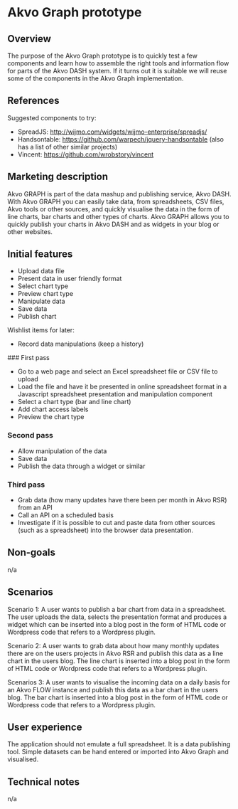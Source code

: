 # Akvo Graph prototype

## Overview

The purpose of the Akvo Graph prototype is to quickly test a few components and learn how to assemble the right tools and information flow for parts of the Akvo DASH system. If it turns out it is suitable we will reuse some of the components in the Akvo Graph implementation. 

## References

Suggested components to try:

- SpreadJS: http://wijmo.com/widgets/wijmo-enterprise/spreadjs/
- Handsontable: https://github.com/warpech/jquery-handsontable (also has a list of other similar projects)
- Vincent: https://github.com/wrobstory/vincent


## Marketing description

Akvo GRAPH is part of the data mashup and publishing service, Akvo DASH. With Akvo GRAPH you can easily take data, from spreadsheets, CSV files, Akvo tools or other sources, and quickly visualise the data in the form of line charts, bar charts and other types of charts. Akvo GRAPH allows you to quickly publish your charts in Akvo DASH and as widgets in your blog or other websites. 

## Initial features

- Upload data file
- Present data in user friendly format
- Select chart type
- Preview chart type
- Manipulate data
- Save data
- Publish chart

Wishlist items for later:

- Record data manipulations (keep a history)

### First pass

- Go to a web page and select an Excel spreadsheet file or CSV file to upload
- Load the file and have it be presented in online spreadsheet format in a Javascript spreadsheet presentation and manipulation component
- Select a chart type (bar and line chart)
- Add chart access labels
- Preview the chart type

### Second pass

- Allow manipulation of the data
- Save data
- Publish the data through a widget or similar

### Third pass

- Grab data (how many updates have there been per month in Akvo RSR) from an API
- Call an API on a scheduled basis
- Investigate if it is possible to cut and paste data from other sources (such as a spreadsheet) into the browser data presentation.

## Non-goals

n/a

## Scenarios

Scenario 1: A user wants to publish a bar chart from data in a spreadsheet. The user uploads the data, selects the presentation format and produces a widget which can be inserted into a blog post in the form of HTML code or Wordpress code that refers to a Wordpress plugin.

Scenario 2: A user wants to grab data about how many monthly updates there are on the users projects in Akvo RSR and publish this data as a line chart in the users blog. The line chart is inserted into a blog post in the form of HTML code or Wordpress code that refers to a Wordpress plugin.

Scenarios 3: A user wants to visualise the incoming data on a daily basis for an Akvo FLOW instance and publish this data as a bar chart in the users blog. The bar chart is inserted into a blog post in the form of HTML code or Wordpress code that refers to a Wordpress plugin.

## User experience

The application should not emulate a full spreadsheet. It is a data publishing tool. Simple datasets can be hand entered or imported into Akvo Graph and visualised. 

## Technical notes

n/a
